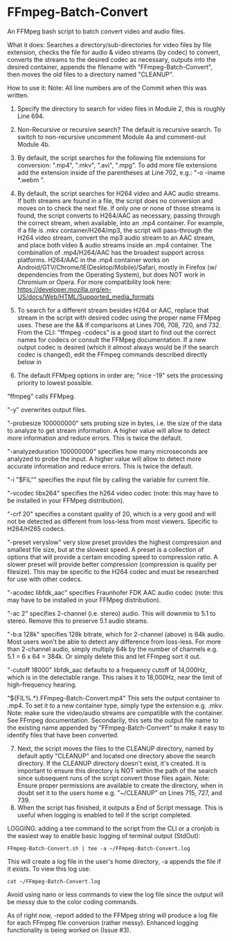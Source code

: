 # FFmpeg-Batch-Convert
An FFMpeg bash script to batch convert video and audio files.

What it does:
Searches a directory/sub-directories for video files by file extension, checks the file for  audio & video streams (by codec) to convert, converts the streams to the desired codec as necessary, outputs into the desired container, appends the filename with "FFmpeg-Batch-Convert", then moves the old files to a directory named "CLEANUP".

How to use it:
Note:  All line numbers are of the Commit when this was written.

1. Specify the directory to search for video files in Module 2, this is roughly Line 694.

2. Non-Recursive or recursive search?  The default is recursive search.  To switch to non-recursive uncomment Module 4a and comment-out Module 4b.

3. By default, the script searches for the following file extensions for conversion: ".mp4", ".mkv", ".avi", ".mpg".  To add more file extensions add the extension inside of the parentheses at Line 702, e.g.: "-o -iname \*.webm ".

4. By default, the script searches for H264 video and AAC audio streams.  If both streams are found in a file, the script does no conversion and moves on to check the next file.  If only one or none of those streams is found, the script converts to H264/AAC as necessary, passing through the correct stream, when available, into an .mp4 container.  For example, if a file is .mkv container/H264/mp3, the script will pass-through the H264 video stream, convert the mp3 audio stream to an AAC stream, and place both video & audio streams inside an .mp4 container.  The combination of .mp4/H264/AAC has the broadest support across platforms.  H264/AAC in the .mp4 container works on Android/GTV/Chrome/IE(Desktop/Mobile)/Safari, mostly in Firefox (w/ dependencies from the Operating System), but does NOT work in Chromium or Opera.  For more compatibility look here: https://developer.mozilla.org/en-US/docs/Web/HTML/Supported_media_formats
5. To search for a different stream besides H264 or AAC, replace that stream in the script with desired codec using the proper name FFMpeg uses.  These are the && If comparisons at Lines 706, 708, 720, and 732.  From the CLI:  "ffmpeg -codecs" is a good start to find out the correct names for codecs or consult the FFMpeg documentation.  If a new output codec is desired (which it almost always would be if the search codec is changed), edit the FFmpeg commands described directly below in
6.  The default FFMpeg options in order are;
"nice -19"        sets the processing priority to lowest possible.

"ffmpeg"          calls FFMpeg.

"-y"              overwrites output files.

"-probesize 100000000"        sets probing size in bytes, i.e. the size of the data to analyze to get stream information. A higher value will allow to detect more information and reduce errors.  This is twice the default.

"-analyzeduration 100000000"        specifies how many microseconds are analyzed to probe the input. A higher value will allow to detect more accurate information and reduce errors.  This is twice the default.

"-i "$FIL""        specifies the input file by calling the variable for current file.

"-vcodec libx264"        specifies the h264 video codec (note:  this may have to be installed in your FFMpeg distribution).

"-crf 20"        specifies a constant quality of 20, which is a very good and will not be detected as different from loss-less from most viewers.  Specific to H264/H265 codecs.

"-preset veryslow"        very slow preset provides the highest compression and smallest file size, but at the slowest speed.  A preset is a collection of options that will provide a certain encoding speed to compression ratio. A slower preset will provide better compression (compression is quality per filesize).  This may be specific to the H264 codec and must be researched for use with other codecs.

"-acodec libfdk_aac"        specifies Fraunhofer FDK AAC audio codec  (note:  this may have to be installed in your FFMpeg distribution).

"-ac 2"        specifies 2-channel (i.e. stereo) audio.  This will downmix to 5.1 to stereo.  Remove this to preserve 5.1 audio steams.

"-b:a 128k"        specifies 128k bitrate, which for 2-channel (above) is 64k audio.  Most users won't be able to detect any difference from loss-less.  For more than 2-channel audio, simply multiply 64k by the number of channels e.g. 5.1 = 6 x 64 = 384k.  Or simply delete this and let FFmpeg sort it out.

"-cutoff 18000"        libfdk_aac defaults to a frequency cutoff of 14,000Hz, which is in the detectable range.  This raises it to 18,000Hz, near the limit of high-frequency hearing.

"${FIL%.*}.FFmpeg-Batch-Convert.mp4"        This sets the output container to .mp4.  To set it to a new container type, simply type the extension e.g. .mkv.  Note:  make sure the video/audio streams are compatible with the container.  See FFmpeg documentation.  Secondarily, this sets the output file name to the existing name appended by "FFmpeg-Batch-Convert" to make it easy to identify files that have been converted.

7.  Next, the script moves the files to the CLEANUP directory, named by default aptly "CLEANUP" and located one directory above the search directory.  If the CLEANUP directory doesn't exist, it's created.  It is important to ensure this directory is NOT within the path of the search since subsequent runs of the script convert those files again.  Note:  Ensure proper permissions are available to create the directory, when in doubt set it to the users home e.g. "~/CLEANUP" on Lines 715, 727, and 739.
8.  When the script has finished, it outputs a End of Script message.  This is useful when logging is enabled to tell if the script completed.

LOGGING:  adding a tee command to the script from the CLI or a cronjob is the easiest way to enable basic logging of terminal output (StdOut):

`FFmpeg-Batch-Convert.sh | tee -a ~/FFmpeg-Batch-Convert.log`

This will create a log file in the user's home directory, -a appends the file if it exists. To view this log use:

`cat ~/FFmpeg-Batch-Convert.log`

Avoid using nano or less commands to view the log file since the output will be messy due to the color coding commands.

As of right now, -report added to the FFMpeg string will produce a log file for each FFmpeg file conversion (rather messy).  Enhanced logging functionality is being worked on (Issue #3).
